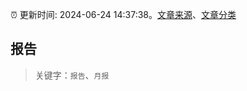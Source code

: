 :alarm_clock: 更新时间: 2024-06-24 14:37:38。[文章来源](/README.md)、[文章分类](/TAGS.md)

## 报告


> 关键字：`报告`、`月报`



